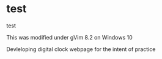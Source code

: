 # test
test

This was modified under gVim 8.2 on Windows 10

Devleloping digital clock webpage for the intent of practice
